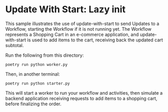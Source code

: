 # Update With Start: Lazy init

This sample illustrates the use of update-with-start to send Updates to a Workflow, starting the Workflow if
it is not running yet. The Workflow represents a Shopping Cart in an e-commerce application, and
update-with-start is used to add items to the cart, receiving back the updated cart subtotal.

Run the following from this directory:

    poetry run python worker.py

Then, in another terminal:

    poetry run python starter.py

This will start a worker to run your workflow and activities, then simulate a backend application receiving
requests to add items to a shopping cart, before finalizing the order.
